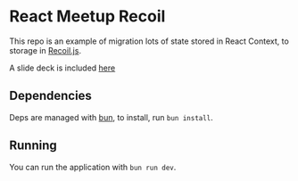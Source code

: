 # React Meetup Recoil

This repo is an example of migration lots of state stored in React Context, to storage in [Recoil.js](https://recoiljs.org/).

A slide deck is included [here](./Slides.md)

## Dependencies

Deps are managed with [bun](https://bun.sh/), to install, run `bun install`.

## Running

You can run the application with `bun run dev`.
